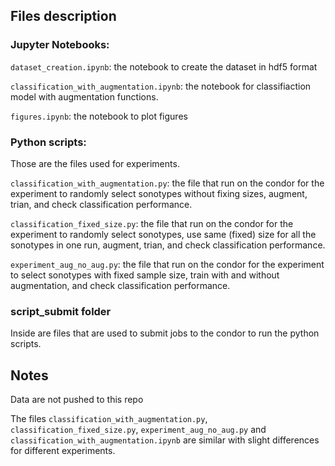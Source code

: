 ## Files description

### Jupyter Notebooks:

`dataset_creation.ipynb`: the notebook to create the dataset in hdf5 format

`classification_with_augmentation.ipynb`: the notebook for classifiaction model with augmentation functions.

`figures.ipynb`: the notebook to plot figures

### Python scripts:

Those are the files used for experiments.

`classification_with_augmentation.py`: the file that run on the condor for the experiment to randomly select sonotypes without fixing sizes, augment, trian, and check classification performance.

`classification_fixed_size.py`: the file that run on the condor for the experiment to randomly select sonotypes, use same (fixed) size for all the sonotypes in one run, augment, trian, and check classification performance.

`experiment_aug_no_aug.py`: the file that run on the condor for the experiment to select sonotypes with fixed sample size, train with and without augmentation, and check classification performance.

### script_submit folder

Inside are files that are used to submit jobs to the condor to run the python scripts.

## Notes

Data are not pushed to this repo

The files `classification_with_augmentation.py`, `classification_fixed_size.py`, `experiment_aug_no_aug.py` and `classification_with_augmentation.ipynb` are similar with slight differences for different experiments.

